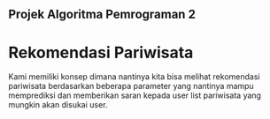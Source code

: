## Projek Algoritma Pemrograman 2
# Rekomendasi Pariwisata
Kami memiliki konsep dimana nantinya kita bisa melihat rekomendasi pariwisata berdasarkan beberapa parameter yang nantinya mampu memprediksi dan memberikan saran kepada user list pariwisata yang mungkin akan disukai user.
